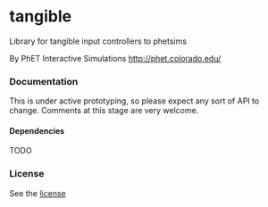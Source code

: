 tangible
=======================================================

Library for tangible input controllers to phetsims

By PhET Interactive Simulations
http://phet.colorado.edu/

### Documentation
This is under active prototyping, so please expect any sort of API to change. Comments at this stage are very welcome.

#### Dependencies

TODO

### License
See the [license](LICENSE)